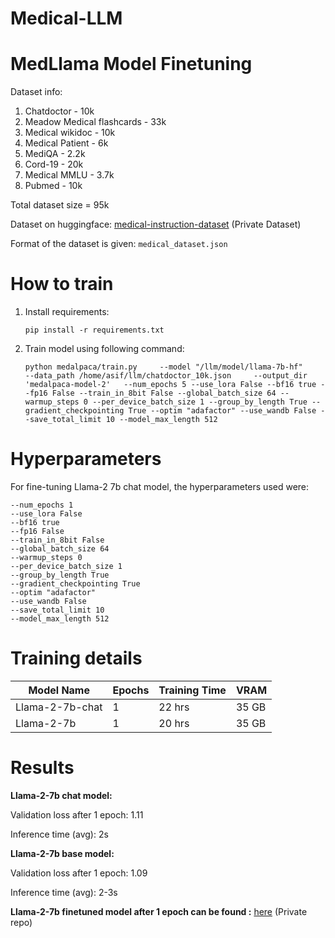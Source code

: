 # Medical-LLM

# MedLlama Model Finetuning 


Dataset info: 

1. Chatdoctor - 10k 
2. Meadow Medical flashcards - 33k 
3. Medical wikidoc - 10k 
4. Medical Patient - 6k 
5. MediQA - 2.2k 
6. Cord-19 - 20k
7. Medical MMLU - 3.7k
8. Pubmed - 10k 

Total dataset size = 95k 

Dataset on huggingface: [medical-instruction-dataset](https://huggingface.co/datasets/anchorblock/medical_instruct_dataset) (Private Dataset)

Format of the dataset is given: ```medical_dataset.json```

# How to train 

1. Install requirements: 
    ```
    pip install -r requirements.txt
    ```
2. Train model using following command:
    ```
    python medalpaca/train.py     --model "/llm/model/llama-7b-hf"     --data_path /home/asif/llm/chatdoctor_10k.json     --output_dir 'medalpaca-model-2'   --num_epochs 5 --use_lora False --bf16 true --fp16 False --train_in_8bit False --global_batch_size 64 --warmup_steps 0 --per_device_batch_size 1 --group_by_length True --gradient_checkpointing True --optim "adafactor" --use_wandb False --save_total_limit 10 --model_max_length 512
    ```

# Hyperparameters 

For fine-tuning Llama-2 7b chat model, the hyperparameters used were: 

```
--num_epochs 1 
--use_lora False 
--bf16 true 
--fp16 False 
--train_in_8bit False 
--global_batch_size 64 
--warmup_steps 0 
--per_device_batch_size 1 
--group_by_length True 
--gradient_checkpointing True 
--optim "adafactor" 
--use_wandb False 
--save_total_limit 10 
--model_max_length 512

``` 

# Training details 

| Model Name  | Epochs | Training Time | VRAM
| ------------- | ------------- |-------- | --------- |
| Llama-2-7b-chat  | 1  |  22 hrs |  35 GB   |
| Llama-2-7b  |  1    |   20 hrs      |     35 GB     |


# Results 

**Llama-2-7b chat model:**

Validation loss after 1 epoch: 1.11 

Inference time (avg): 2s 

**Llama-2-7b base model:**

Validation loss after 1 epoch: 1.09 

Inference time (avg): 2-3s 

**Llama-2-7b finetuned model after 1 epoch can be found :** [here](https://huggingface.co/anchorblock/medllama-2-finetuned-1epoch) (Private repo)